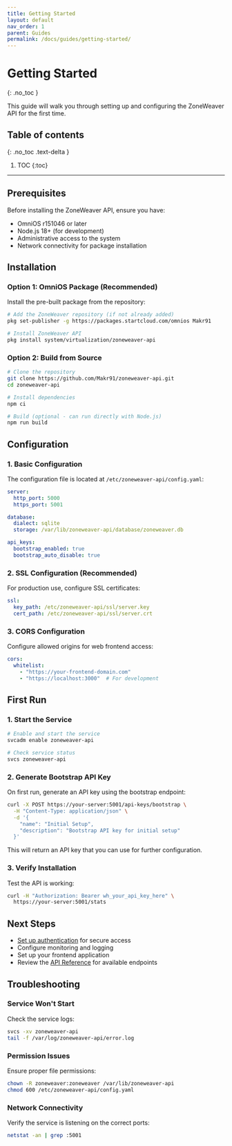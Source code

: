 ```yaml
---
title: Getting Started
layout: default
nav_order: 1
parent: Guides
permalink: /docs/guides/getting-started/
---
```


# Getting Started
{: .no_toc }

This guide will walk you through setting up and configuring the ZoneWeaver API for the first time.

## Table of contents
{: .no_toc .text-delta }

1. TOC
{:toc}

---

## Prerequisites

Before installing the ZoneWeaver API, ensure you have:

- OmniOS r151046 or later
- Node.js 18+ (for development)
- Administrative access to the system
- Network connectivity for package installation

## Installation

### Option 1: OmniOS Package (Recommended)

Install the pre-built package from the repository:

```bash
# Add the ZoneWeaver repository (if not already added)
pkg set-publisher -g https://packages.startcloud.com/omnios Makr91

# Install ZoneWeaver API
pkg install system/virtualization/zoneweaver-api
```

### Option 2: Build from Source

```bash
# Clone the repository
git clone https://github.com/Makr91/zoneweaver-api.git
cd zoneweaver-api

# Install dependencies
npm ci

# Build (optional - can run directly with Node.js)
npm run build
```

## Configuration

### 1. Basic Configuration

The configuration file is located at `/etc/zoneweaver-api/config.yaml`:

```yaml
server:
  http_port: 5000
  https_port: 5001

database:
  dialect: sqlite
  storage: /var/lib/zoneweaver-api/database/zoneweaver.db

api_keys:
  bootstrap_enabled: true
  bootstrap_auto_disable: true
```

### 2. SSL Configuration (Recommended)

For production use, configure SSL certificates:

```yaml
ssl:
  key_path: /etc/zoneweaver-api/ssl/server.key
  cert_path: /etc/zoneweaver-api/ssl/server.crt
```

### 3. CORS Configuration

Configure allowed origins for web frontend access:

```yaml
cors:
  whitelist:
    - "https://your-frontend-domain.com"
    - "https://localhost:3000"  # For development
```

## First Run

### 1. Start the Service

```bash
# Enable and start the service
svcadm enable zoneweaver-api

# Check service status
svcs zoneweaver-api
```

### 2. Generate Bootstrap API Key

On first run, generate an API key using the bootstrap endpoint:

```bash
curl -X POST https://your-server:5001/api-keys/bootstrap \
  -H "Content-Type: application/json" \
  -d '{
    "name": "Initial Setup",
    "description": "Bootstrap API key for initial setup"
  }'
```

This will return an API key that you can use for further configuration.

### 3. Verify Installation

Test the API is working:

```bash
curl -H "Authorization: Bearer wh_your_api_key_here" \
  https://your-server:5001/stats
```

## Next Steps

- [Set up authentication](../authentication/) for secure access
- Configure monitoring and logging
- Set up your frontend application
- Review the [API Reference](../api/) for available endpoints

## Troubleshooting

### Service Won't Start

Check the service logs:
```bash
svcs -xv zoneweaver-api
tail -f /var/log/zoneweaver-api/error.log
```

### Permission Issues

Ensure proper file permissions:
```bash
chown -R zoneweaver:zoneweaver /var/lib/zoneweaver-api
chmod 600 /etc/zoneweaver-api/config.yaml
```

### Network Connectivity

Verify the service is listening on the correct ports:
```bash
netstat -an | grep :5001
